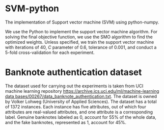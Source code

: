 # SVM-python
 The implementation of Support vector machine (SVM) using python-numpy.
 
We use the Python to implement the support vector machine algorithm. For solving the final objective function, we use the SMO algorithm to find the optimized weights. Unless specified, we train the support vector machine with iterations of 40, $C$ parameter of 0.6, tolerance of 0.001, and conduct a 5-fold cross-validation for each experiment.


# Banknote authentication dataset
The dataset used for carrying out the experiments is taken from UCI machine learning repository [https://archive.ics.uci.edu/ml/machine-learning data bases/00267/data_banknote_authentication.txt](data_banknote_authentication.txt). The dataset is owned by Volker Lohweg (University of Applied Sciences). The dataset has a total of 1372 instances. Each instance has five attributes, out of which four attributes are real-valued attributes, and one attribute is a corresponding label. Genuine banknotes labeled as 0, account for 55\% of the whole data, and the fake banknotes, represented as 1, account for 45\%.
